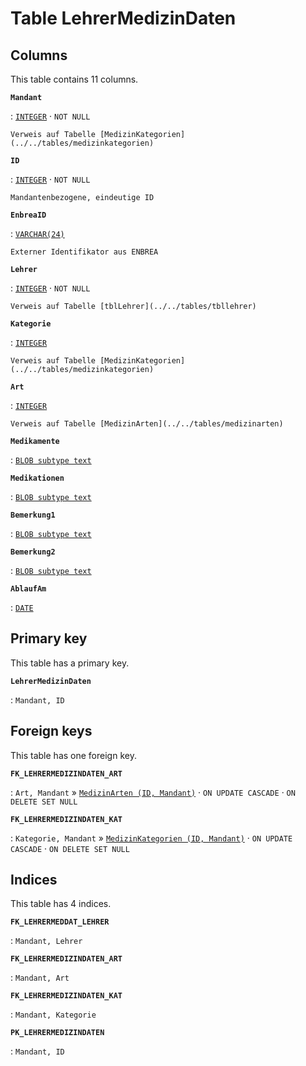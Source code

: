 # Table **LehrerMedizinDaten**

## Columns

This table contains 11 columns.

**`Mandant`**

:   [`INTEGER`](https://firebirdsql.org/file/documentation/html/en/refdocs/fblangref40/firebird-40-language-reference.html#fblangref40-datatypes-inttypes) · `NOT NULL`

    Verweis auf Tabelle [MedizinKategorien](../../tables/medizinkategorien)

**`ID`**

:   [`INTEGER`](https://firebirdsql.org/file/documentation/html/en/refdocs/fblangref40/firebird-40-language-reference.html#fblangref40-datatypes-inttypes) · `NOT NULL`

    Mandantenbezogene, eindeutige ID

**`EnbreaID`**

:   [`VARCHAR(24)`](https://firebirdsql.org/file/documentation/html/en/refdocs/fblangref40/firebird-40-language-reference.html#fblangref40-datatypes-chartypes)

    Externer Identifikator aus ENBREA

**`Lehrer`**

:   [`INTEGER`](https://firebirdsql.org/file/documentation/html/en/refdocs/fblangref40/firebird-40-language-reference.html#fblangref40-datatypes-inttypes) · `NOT NULL`

    Verweis auf Tabelle [tblLehrer](../../tables/tbllehrer)

**`Kategorie`**

:   [`INTEGER`](https://firebirdsql.org/file/documentation/html/en/refdocs/fblangref40/firebird-40-language-reference.html#fblangref40-datatypes-inttypes)

    Verweis auf Tabelle [MedizinKategorien](../../tables/medizinkategorien)

**`Art`**

:   [`INTEGER`](https://firebirdsql.org/file/documentation/html/en/refdocs/fblangref40/firebird-40-language-reference.html#fblangref40-datatypes-inttypes)

    Verweis auf Tabelle [MedizinArten](../../tables/medizinarten)

**`Medikamente`**

:   [`BLOB subtype text`](https://firebirdsql.org/file/documentation/html/en/refdocs/fblangref40/firebird-40-language-reference.html#fblangref40-datatypes-bnrytypes)

**`Medikationen`**

:   [`BLOB subtype text`](https://firebirdsql.org/file/documentation/html/en/refdocs/fblangref40/firebird-40-language-reference.html#fblangref40-datatypes-bnrytypes)

**`Bemerkung1`**

:   [`BLOB subtype text`](https://firebirdsql.org/file/documentation/html/en/refdocs/fblangref40/firebird-40-language-reference.html#fblangref40-datatypes-bnrytypes)

**`Bemerkung2`**

:   [`BLOB subtype text`](https://firebirdsql.org/file/documentation/html/en/refdocs/fblangref40/firebird-40-language-reference.html#fblangref40-datatypes-bnrytypes)

**`AblaufAm`**

:   [`DATE`](https://firebirdsql.org/file/documentation/html/en/refdocs/fblangref40/firebird-40-language-reference.html#fblangref40-datatypes-datetime)

## Primary key

This table has a primary key.

**`LehrerMedizinDaten`**

:   `Mandant, ID`

## Foreign keys

This table has one foreign key.

**`FK_LEHRERMEDIZINDATEN_ART`**

:   `Art, Mandant` » [`MedizinArten (ID, Mandant)`](../../tables/medizinarten) · `ON UPDATE CASCADE` · `ON DELETE SET NULL`

**`FK_LEHRERMEDIZINDATEN_KAT`**

:   `Kategorie, Mandant` » [`MedizinKategorien (ID, Mandant)`](../../tables/medizinkategorien) · `ON UPDATE CASCADE` · `ON DELETE SET NULL`

## Indices

This table has 4 indices.

**`FK_LEHRERMEDDAT_LEHRER`**

:   `Mandant, Lehrer`

**`FK_LEHRERMEDIZINDATEN_ART`**

:   `Mandant, Art`

**`FK_LEHRERMEDIZINDATEN_KAT`**

:   `Mandant, Kategorie`

**`PK_LEHRERMEDIZINDATEN`**

:   `Mandant, ID`
